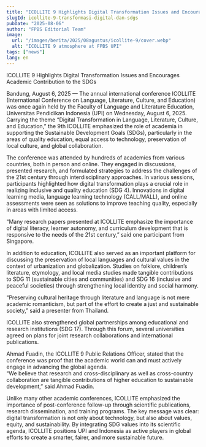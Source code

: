 ```yaml
---
title: "ICOLLITE 9 Highlights Digital Transformation Issues and Encourages Academic Contribution to the SDGs"
slugId: icollite-9-transformasi-digital-dan-sdgs
pubDate: "2025-08-06"
author: "FPBS Editorial Team"
image:
  url: "/images/berita/2025/08agustus/icollite-9/cover.webp"
  alt: "ICOLLITE 9 atmosphere at FPBS UPI"
tags: ["news"]
lang: en
---
```


<!-- :::carousel
{ "heightMobile": 320, "heightDesktop": 540, "objectFit": "cover", "intervalMs": 8000 }
/images/berita/2025/08agustus/icollite-9/1.webp|ICOLLITE 9 atmosphere
/images/berita/2025/08agustus/icollite-9/2.webp|Plenary session & presentations
/images/berita/2025/08agustus/icollite-9/3.webp|Conference participants from various countries
::: -->

ICOLLITE 9 Highlights Digital Transformation Issues and Encourages Academic Contribution to the SDGs

Bandung, August 6, 2025 — The annual international conference ICOLLITE (International Conference on Language, Literature, Culture, and Education) was once again held by the Faculty of Language and Literature Education, Universitas Pendidikan Indonesia (UPI) on Wednesday, August 6, 2025. Carrying the theme “Digital Transformation in Language, Literature, Culture, and Education,” the 9th ICOLLITE emphasized the role of academia in supporting the Sustainable Development Goals (SDGs), particularly in the areas of quality education, equal access to technology, preservation of local culture, and global collaboration.

The conference was attended by hundreds of academics from various countries, both in person and online. They engaged in discussions, presented research, and formulated strategies to address the challenges of the 21st century through interdisciplinary approaches. In various sessions, participants highlighted how digital transformation plays a crucial role in realizing inclusive and quality education (SDG 4). Innovations in digital learning media, language learning technology (CALL/MALL), and online assessments were seen as solutions to improve teaching quality, especially in areas with limited access.

“Many research papers presented at ICOLLITE emphasize the importance of digital literacy, learner autonomy, and curriculum development that is responsive to the needs of the 21st century,” said one participant from Singapore.

In addition to education, ICOLLITE also served as an important platform for discussing the preservation of local languages and cultural values in the context of urbanization and globalization. Studies on folklore, children’s literature, etymology, and local media studies made tangible contributions to SDG 11 (sustainable cities and communities) and SDG 16 (inclusive and peaceful societies) through strengthening local identity and social harmony.

“Preserving cultural heritage through literature and language is not mere academic romanticism, but part of the effort to create a just and sustainable society,” said a presenter from Thailand.

ICOLLITE also strengthened global partnerships among educational and research institutions (SDG 17). Through this forum, several universities agreed on plans for joint research collaborations and international publications.

Ahmad Fuadin, the ICOLLITE 9 Public Relations Officer, stated that the conference was proof that the academic world can and must actively engage in advancing the global agenda.  
“We believe that research and cross-disciplinary as well as cross-country collaboration are tangible contributions of higher education to sustainable development,” said Ahmad Fuadin.

Unlike many other academic conferences, ICOLLITE emphasized the importance of post-conference follow-up through scientific publications, research dissemination, and training programs. The key message was clear: digital transformation is not only about technology, but also about values, equity, and sustainability. By integrating SDG values into its scientific agenda, ICOLLITE positions UPI and Indonesia as active players in global efforts to create a smarter, fairer, and more sustainable future.
